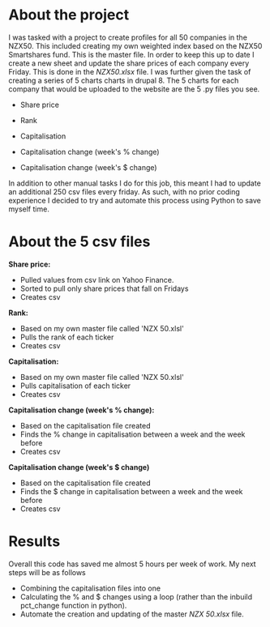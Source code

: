 <h1>About the project</h1>

I was tasked with a project to create profiles for all 50 companies in the NZX50. This included creating my own weighted index based on the NZX50 Smartshares fund. This is the master file. In order to keep this up to date I create a new sheet and update the share prices of each company every Friday. This is done in the <em>NZX50.xlsx</em> file. I was further given the task of creating a series of 5 charts charts in drupal 8. The 5 charts for each company that would be uploaded to the website are the 5 .py files you see.

- Share price

- Rank

- Capitalisation 

- Capitalisation change (week's % change)

- Capitalisation change (week's $ change)

In addition to other manual tasks I do for this job, this meant I had to update an additional 250 csv files every friday. As such, with no prior coding experience I decided to try and automate this process using Python to save myself time.

<h1>About the 5 csv files</h1>

**Share price:**
- Pulled values from csv link on Yahoo Finance.
- Sorted to pull only share prices that fall on Fridays
- Creates csv

**Rank:** 
- Based on my own master file called 'NZX 50.xlsl'
- Pulls the rank of each ticker
- Creates csv

**Capitalisation:**
- Based on my own master file called 'NZX 50.xlsl'
- Pulls capitalisation of each ticker
- Creates csv

**Capitalisation change (week's % change):**
- Based on the capitalisation file created
- Finds the % change in capitalisation between a week and the week before
- Creates csv

**Capitalisation change (week's $ change)**
- Based on the capitalisation file created
- Finds the $ change in capitalisation between a week and the week before
- Creates csv

<h1>Results</h1>

Overall this code has saved me almost 5 hours per week of work. My next steps will be as follows
- Combining the capitalisation files into one
- Calculating the % and $ changes using a loop (rather than the inbuild pct_change function in python).
- Automate the creation and updating of the master <em>NZX 50.xlsx</em> file.
